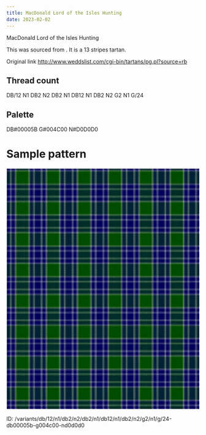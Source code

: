 ```yaml
---
title: MacDonald Lord of the Isles Hunting
date: 2023-02-02
---
```

MacDonald Lord of the Isles Hunting

This was sourced from <no value>.  It is a 13 stripes tartan.

Original link http://www.weddslist.com/cgi-bin/tartans/pg.pl?source=rb

## Thread count
DB/12 N1 DB2 N2 DB2 N1 DB12 N1 DB2 N2 G2 N1 G/24

## Palette
DB#00005B G#004C00 N#D0D0D0

# Sample pattern

![Tartan detail](tartan.png "DB/12 N1 DB2 N2 DB2 N1 DB12 N1 DB2 N2 G2 N1 G/24 tartan")

ID: /variants/db/12/n1/db2/n2/db2/n1/db12/n1/db2/n2/g2/n1/g/24-db00005b-g004c00-nd0d0d0
